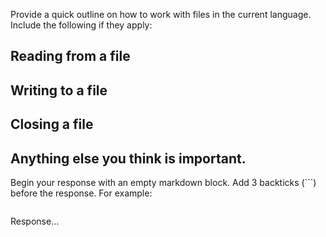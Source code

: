 Provide a quick outline on how to work with files in the current language. Include the following if they apply:

## Reading from a file

## Writing to a file

## Closing a file

## Anything else you think is important.

Begin your response with an empty markdown block. Add 3 backticks (```) before the response. For example:

```markdown
```
Response...

